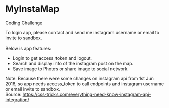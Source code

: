 # MyInstaMap
Coding Challenge

To login app, please contact and send me instagram username or email to invite to sandbox.</br>
</br>
Below is app features:</br>
- Login to get access_token and logout.</br>
- Search and display info of the instagram post on the map.</br>
- Save image to Photos or share image to social network.</br>

Note: Because there were some changes on instagram api from 1st Jun 2016, so app needs access_token to call endpoints and instagram username or email invite to sandbox.</br>
Source: https://css-tricks.com/everything-need-know-instagram-api-integration/
